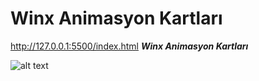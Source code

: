 # Winx Animasyon Kartları

http://127.0.0.1:5500/index.html
***Winx Animasyon Kartları***

![alt text](<winx animasyon kartları.PNG>)
